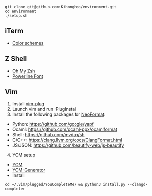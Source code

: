 ```
git clone git@github.com:KihongHeo/environment.git
cd environment
./setup.sh
```
## iTerm
- [Color schemes](https://github.com/mbadolato/iTerm2-Color-Schemes)

## Z Shell
- [Oh My Zsh](https://ohmyz.sh)
- [Powerline Font](https://github.com/powerline/fonts/)
## Vim
1. Install [vim-plug](https://github.com/junegunn/vim-plug)
2. Launch vim and run :PlugInstall
3. Install the following packages for [NeoFormat](https://github.com/sbdchd/neoformat):
- Python: https://github.com/google/yapf
- Ocaml: https://github.com/ocaml-ppx/ocamlformat
- Shell: https://github.com/mvdan/sh
- C/C++: https://clang.llvm.org/docs/ClangFormat.html
- JS/JSON: https://github.com/beautify-web/js-beautify
4. YCM setup
- [YCM](https://github.com/ycm-core/YouCompleteMe)
- [YCM-Generator](https://github.com/rdnetto/YCM-Generator)
- Install
```
cd ~/.vim/plugged/YouCompleteMe/ && python3 install.py --clangd-completer
```
